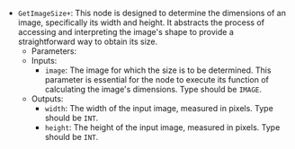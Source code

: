 - `GetImageSize+`: This node is designed to determine the dimensions of an image, specifically its width and height. It abstracts the process of accessing and interpreting the image's shape to provide a straightforward way to obtain its size.
    - Parameters:
    - Inputs:
        - `image`: The image for which the size is to be determined. This parameter is essential for the node to execute its function of calculating the image's dimensions. Type should be `IMAGE`.
    - Outputs:
        - `width`: The width of the input image, measured in pixels. Type should be `INT`.
        - `height`: The height of the input image, measured in pixels. Type should be `INT`.
